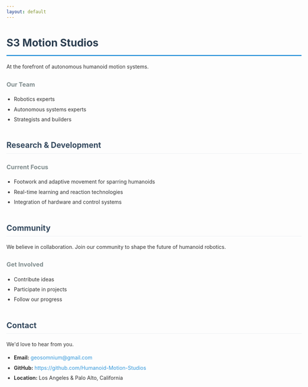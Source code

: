 ```yaml
---
layout: default
---
```


<style>
body {
  font-family: -apple-system, BlinkMacSystemFont, 'Segoe UI', Arial, sans-serif;
  line-height: 1.6;
  max-width: 800px;
  margin: 0 auto;
  padding: 20px;
  color: #333;
}

h1 {
  color: #2c3e50;
  border-bottom: 3px solid #3498db;
  padding-bottom: 10px;
}

h2 {
  color: #34495e;
  margin-top: 2em;
  border-bottom: 1px solid #ecf0f1;
  padding-bottom: 5px;
}

h3 {
  color: #7f8c8d;
}

a {
  color: #3498db;
  text-decoration: none;
}

a:hover {
  text-decoration: underline;
}

ul {
  padding-left: 20px;
}

li {
  margin-bottom: 5px;
}
</style>

# S3 Motion Studios

At the forefront of autonomous humanoid motion systems. 

### Our Team
- Robotics experts
- Autonomous systems experts
- Strategists and builders 

## Research & Development

### Current Focus
- Footwork and adaptive movement for sparring humanoids
- Real-time learning and reaction technologies
- Integration of hardware and control systems

## Community

We believe in collaboration. Join our community to shape the future of humanoid robotics.

### Get Involved
- Contribute ideas
- Participate in projects
- Follow our progress

## Contact

We'd love to hear from you.

- **Email:** [geosomnium@gmail.com](mailto:geosomnium@gmail.com)
- **GitHub:** https://github.com/Humanoid-Motion-Studios
- **Location:** Los Angeles & Palo Alto, California
